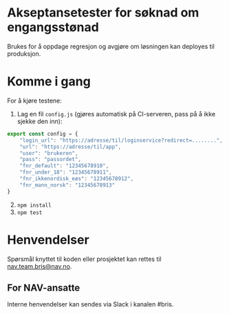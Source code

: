 # Akseptansetester for søknad om engangsstønad

Brukes for å oppdage regresjon og avgjøre om løsningen kan deployes til produksjon.

# Komme i gang

For å kjøre testene:

1. Lag en fil `config.js` (gjøres automatisk på CI-serveren, pass på å ikke sjekke den inn):
```javascript
export const config = {
    "login_url": "https://adresse/til/loginservice?redirect=........",
    "url": "https://adresse/til/app",
    "user": "brukeren",
    "pass": "passordet",
    "fnr_default": "12345678910",
    "fnr_under_18": "12345678911",
    "fnr_ikkenordisk_eøs": "12345678912",
    "fnr_mann_norsk": "12345678913"
}
```
2. `npm install`
3. `npm test`

# Henvendelser

Spørsmål knyttet til koden eller prosjektet kan rettes til nav.team.bris@nav.no.

## For NAV-ansatte

Interne henvendelser kan sendes via Slack i kanalen #bris.
